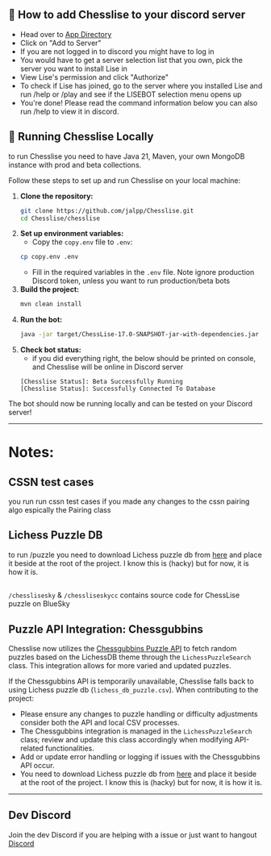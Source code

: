 ## 👋 **How to add Chesslise to your discord server**
- Head over to [App Directory](https://discord.com/application-directory/930544707300393021)
- Click on "Add to Server"
- If you are not logged in to discord you might have to log in
- You would have to get a server selection list that you own, pick the server you want to install Lise in
- View Lise's permission and click "Authorize"
- To check if Lise has joined, go to the server where you installed Lise and run /help or /play and see if the LISEBOT selection menu opens up
- You're done! Please read the command information below you can also run /help to view it in discord.

## 🔧 **Running Chesslise Locally**
to run Chesslise you need to have Java 21, Maven, your own MongoDB instance with prod and beta collections.

Follow these steps to set up and run Chesslise on your local machine:

1. **Clone the repository:**
   ```bash
   git clone https://github.com/jalpp/Chesslise.git
   cd Chesslise/chesslise
   ```
2. **Set up environment variables:**
    - Copy the `copy.env` file to `.env`:
   ```bash
   cp copy.env .env
   ```
    - Fill in the required variables in the `.env` file. Note ignore production Discord token, unless you want to run production/beta bots
3. **Build the project:**
   ```bash
   mvn clean install
   ```
4. **Run the bot:**
   ```bash
   java -jar target/ChessLise-17.0-SNAPSHOT-jar-with-dependencies.jar
   ```
5. **Check bot status:**
    - if you did everything right, the below should be printed on console, and Chesslise will be online in Discord server
   ```
   [Chesslise Status]: Beta Successfully Running
   [Chesslise Status]: Successfully Connected To Database
    ```   

The bot should now be running locally and can be tested on your Discord server!

---


# Notes:

## CSSN test cases
you run run cssn test cases if you made any changes to the cssn pairing algo espically the Pairing class

## Lichess Puzzle DB

to run /puzzle <Lichess puzzle db> you need to download Lichess puzzle db from [here](https://database.lichess.org/#puzzles) and place it beside at the root of the project. I know this is (hacky) but for now, it is how it is.

##
`/chesslisesky` & `/chessliseskycc` contains source code for ChessLise puzzle on BlueSky

## Puzzle API Integration: Chessgubbins
Chesslise now utilizes the [Chessgubbins Puzzle API](https://chessgubbins.com) to fetch random puzzles based on the LichessDB theme through the `LichessPuzzleSearch` class. This integration allows for more varied and updated puzzles.

If the Chessgubbins API is temporarily unavailable, Chesslise falls back to using Lichess puzzle db (`lichess_db_puzzle.csv`). When contributing to the project:

- Please ensure any changes to puzzle handling or difficulty adjustments consider both the API and local CSV processes.
- The Chessgubbins integration is managed in the `LichessPuzzleSearch` class; review and update this class accordingly when modifying API-related functionalities.
- Add or update error handling or logging if issues with the Chessgubbins API occur.
- You need to download Lichess puzzle db from [here](https://database.lichess.org/#puzzles) and place it beside at the root of the project. I know this is (hacky) but for now, it is how it is.

---
## Dev Discord
Join the dev Discord if you are helping with a issue or just want to hangout
[Discord](https://discord.gg/T2eH3tQjKC)


